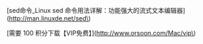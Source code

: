 \[sed命令\_Linux sed 命令用法详解：功能强大的流式文本编辑器\]\(http://man.linuxde.net/sed\)

\[需要 100 积分下载【VIP免费】\]\(http://www.orsoon.com/Mac/vip\)



